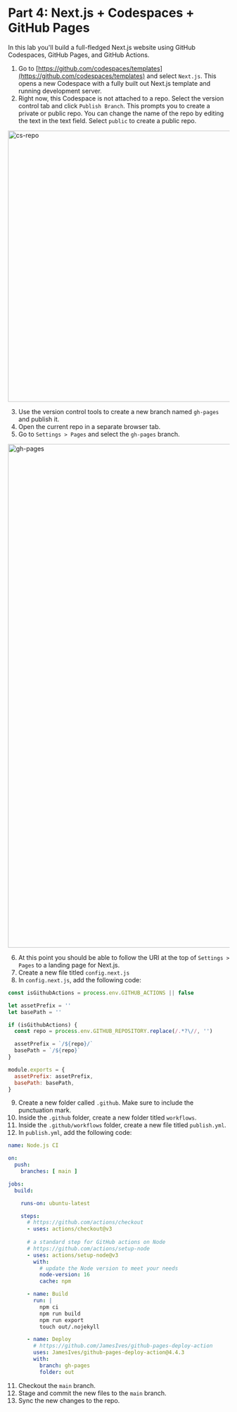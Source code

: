 # Part 4: Next.js + Codespaces + GitHub Pages

In this lab you'll build a full-fledged Next.js website using GitHub Codespaces, GitHub Pages, and GitHub Actions.

1. Go to [https://github.com/codespaces/templates](https://github.com/codespaces/templates) and select `Next.js`. This opens a new Codespace with a fully built out Next.js template and running development server.
2. Right now, this Codespace is not attached to a repo. Select the version control tab and click `Publish Branch`. This prompts you to create a private or public repo. You can change the name of the repo by editing the text in the text field. Select `public` to create a public repo.

<img width="617" alt="cs-repo" src="https://github.com/mor10/github-for-the-rest-of-us/assets/1132200/dfb45251-2a6f-4725-a568-05ff9cc3c4c8">

3. Use the version control tools to create a new branch named `gh-pages` and publish it.
4. Open the current repo in a separate browser tab.
5. Go to `Settings > Pages` and select the `gh-pages` branch.

<img width="1146" alt="gh-pages" src="https://github.com/mor10/github-for-the-rest-of-us/assets/1132200/248c6e7d-d51a-48dd-b3c3-1a2b5c8ffa6a">

6. At this point you should be able to follow the URI at the top of `Settings > Pages` to a landing page for Next.js.
7. Create a new file titled `config.next.js`
8. In `config.next.js`, add the following code:

```js
const isGithubActions = process.env.GITHUB_ACTIONS || false

let assetPrefix = ''
let basePath = ''

if (isGithubActions) {
  const repo = process.env.GITHUB_REPOSITORY.replace(/.*?\//, '')

  assetPrefix = `/${repo}/`
  basePath = `/${repo}`
}

module.exports = {
  assetPrefix: assetPrefix,
  basePath: basePath,
}
```
9. Create a new folder called `.github`. Make sure to include the punctuation mark.
10. Inside the `.github` folder, create a new folder titled `workflows`.
11. Inside the `.github/workflows` folder, create a new file titled `publish.yml`.
12. In `publish.yml`, add the following code:

```yml
name: Node.js CI

on:
  push:
    branches: [ main ]

jobs:
  build:

    runs-on: ubuntu-latest

    steps:
      # https://github.com/actions/checkout
      - uses: actions/checkout@v3
        
      # a standard step for GitHub actions on Node
      # https://github.com/actions/setup-node
      - uses: actions/setup-node@v3
        with:
          # update the Node version to meet your needs
          node-version: 16
          cache: npm

      - name: Build
        run: |
          npm ci
          npm run build
          npm run export
          touch out/.nojekyll

      - name: Deploy
        # https://github.com/JamesIves/github-pages-deploy-action
        uses: JamesIves/github-pages-deploy-action@4.4.3
        with:
          branch: gh-pages
          folder: out
```

11. Checkout the `main` branch.
12. Stage and commit the new files to the `main` branch.
13. Sync the new changes to the repo.
